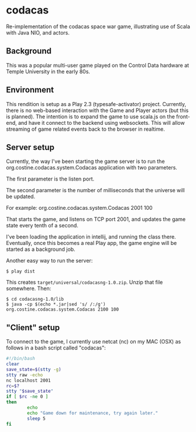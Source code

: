 codacas
=======
Re-implementation of the codacas space war game, illustrating use of Scala with Java NIO, and actors.

Background
----------
This was a popular multi-user game played on the Control Data hardware at Temple University in the early 80s.

Environment
-----------
This rendition is setup as a Play 2.3 (typesafe-activator) project. Currently, there is no web-based interaction with the
Game and Player actors (but this is planned). The intention is to expand the game to use scala.js on the front-end, and have
it connect to the backend using websockets. This will allow streaming of game related events back to the browser in realtime.

Server setup
------------
Currently, the way I've been starting the game server is to run the org.costine.codacas.system.Codacas application 
with two parameters.

The first parameter is the listen port.

The second parameter is the number of milliseconds that the universe will be updated.

For example: org.costine.codacas.system.Codacas 2001 100

That starts the game, and listens on TCP port 2001, and updates the game state every tenth of a second.

I've been loading the application in intellij, and running the class there. Eventually, once this becomes a real Play app,
the game engine will be started as a background job.

Another easy way to run the server:

    $ play dist

This creates `target/universal/codacasng-1.0.zip`. Unzip that file somewhere.
Then:

    $ cd codacasng-1.0/lib
    $ java -cp $(echo *.jar|sed 's/ /:/g') org.costine.codacas.system.Codacas 2100 100

"Client" setup
--------------
To connect to the game, I currently use netcat (nc) on my MAC (OSX) as follows in a bash script called "codacas":

```bash
#!/bin/bash
clear
save_state=$(stty -g)
stty raw -echo
nc localhost 2001
rc=$?
stty "$save_state"
if [ $rc -ne 0 ]
then
        echo
        echo "Game down for maintenance, try again later."
        sleep 5
fi
```
